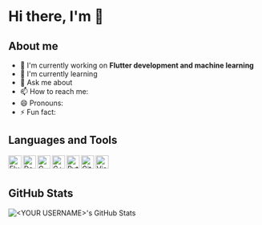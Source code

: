 # Hi there, I'm <YOUR NAME> 👋

## About me

- 🔭 I'm currently working on **Flutter development and machine learning**
- 🌱 I'm currently learning **<YOUR LEARNING GOALS>**
- 💬 Ask me about **<YOUR INTERESTS OR EXPERTISE>**
- 📫 How to reach me: **<YOUR CONTACT INFO>**
- 😄 Pronouns: **<YOUR PRONOUNS>**
- ⚡ Fun fact: **<A FUN FACT ABOUT YOU>**

## Languages and Tools

<img align="left" alt="Flutter" width="26px" src="https://www.vectorlogo.zone/logos/flutterio/flutterio-icon.svg" />
<img align="left" alt="Dart" width="26px" src="https://www.vectorlogo.zone/logos/dartlang/dartlang-icon.svg" />
<img align="left" alt="C" width="26px" src="https://www.vectorlogo.zone/logos/iso_c/iso_c-icon.svg" />
<img align="left" alt="C++" width="26px" src="https://www.vectorlogo.zone/logos/iso_cplusplus/iso_cplusplus-icon.svg" />
<img align="left" alt="Python" width="26px" src="https://www.vectorlogo.zone/logos/python/python-icon.svg" />
<img align="left" alt="GitHub" width="26px" src="https://www.vectorlogo.zone/logos/github/github-icon.svg" />
<img align="left" alt="Visual Studio Code" width="26px" src="https://www.vectorlogo.zone/logos/visualstudio_code/visualstudio_code-icon.svg" />

<br />
<br />

## GitHub Stats

<img align="left" alt="<YOUR USERNAME>'s GitHub Stats" src="https://github-readme-stats.vercel.app/api?username=<YOUR USERNAME>&show_icons=true&hide_border=true" />
